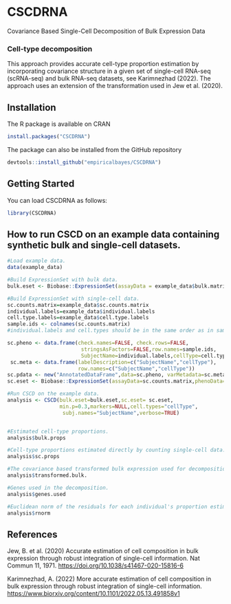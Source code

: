 # CSCDRNA
 Covariance Based Single-Cell Decomposition of Bulk Expression Data
 
 ### Cell-type decomposition
This approach provides accurate cell-type proportion estimation by incorporating covariance structure in a given set of single-cell RNA-seq (scRNA-seq) and bulk RNA-seq datasets, see Karimnezhad (2022). The approach uses an extension of the transformation used in Jew et al. (2020).

## Installation

The R package is available on CRAN
```r
install.packages("CSCDRNA")
```

The package can also be installed from the GitHub repository
```r
devtools::install_github("empiricalbayes/CSCDRNA")
```

## Getting Started
You can load CSCDRNA as follows:

```r
library(CSCDRNA)
```

## How to run CSCD on an example data containing synthetic bulk and single-cell datasets.
```r
#Load example data.
data(example_data)

#Build ExpressionSet with bulk data.
bulk.eset <- Biobase::ExpressionSet(assayData = example_data$bulk.matrix)

#Build ExpressionSet with single-cell data.
sc.counts.matrix=example_data$sc.counts.matrix
individual.labels=example_data$individual.labels
cell.type.labels=example_data$cell.type.labels
sample.ids <- colnames(sc.counts.matrix)
#individual.labels and cell.types should be in the same order as in sample.ids.

sc.pheno <- data.frame(check.names=FALSE, check.rows=FALSE,
                        stringsAsFactors=FALSE,row.names=sample.ids,
                        SubjectName=individual.labels,cellType=cell.type.labels)
 sc.meta <- data.frame(labelDescription=c("SubjectName","cellType"),
                       row.names=c("SubjectName","cellType"))
sc.pdata <- new("AnnotatedDataFrame",data=sc.pheno, varMetadata=sc.meta)
sc.eset <- Biobase::ExpressionSet(assayData=sc.counts.matrix,phenoData=sc.pdata)

#Run CSCD on the example data.
analysis <- CSCD(bulk.eset=bulk.eset,sc.eset= sc.eset,
                 min.p=0.3,markers=NULL,cell.types="cellType",
                  subj.names="SubjectName",verbose=TRUE)


#Estimated cell-type proportions.
analysis$bulk.props

#Cell-type proportions estimated directly by counting single-cell data.
analysis$sc.props

#The covariance based transformed bulk expression used for decomposition.
analysis$transformed.bulk.

#Genes used in the decomposition.
analysis$genes.used

#Euclidean norm of the residuals for each individual's proportion estimates.
analysis$rnorm
```


## References
Jew, B. et al. (2020) Accurate estimation of cell composition in bulk expression through robust integration of single-cell information. Nat Commun 11, 1971. https://doi.org/10.1038/s41467-020-15816-6

Karimnezhad, A. (2022) More accurate estimation of cell composition in bulk expression through robust integration of single-cell information. https://www.biorxiv.org/content/10.1101/2022.05.13.491858v1
